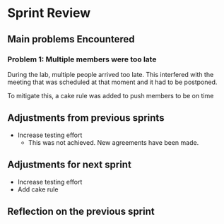 <!-- An example of how you can do a sprint review -->

# Sprint Review

## Main problems  Encountered

### Problem 1: Multiple members were too late
During the lab, multiple people arrived too late. This interfered with the meeting that was scheduled at that moment and it had to be postponed.

To mitigate this, a cake rule was added to push members to be on time

## Adjustments from previous sprints
 - Increase testing effort
    - This was not achieved. New agreements have been made.

## Adjustments for next sprint
 - Increase testing effort
 - Add cake rule

## Reflection on the previous sprint